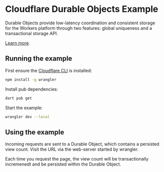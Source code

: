 # Cloudflare Durable Objects Example

Durable Objects provide low-latency coordination and consistent storage for the Workers platform through two features: global uniqueness and a transactional storage API.

[Learn more](https://developers.cloudflare.com/workers/learning/using-durable-objects/).

## Running the example

First ensure the [Cloudflare CLI](https://developers.cloudflare.com/workers/wrangler/install-and-update/) is installed:

```sh
npm install -g wrangler
```

Install pub dependencies:

```sh
dart pub get
```

Start the example:

```sh
wrangler dev --local
```

## Using the example

Incoming requests are sent to a Durable Object, which contains a persisted view count. Visit the URL via the
web-server started by wrangler.

Each time you request the page, the view count will be transactionally incremenedt and be persisted within the Durable Object.
